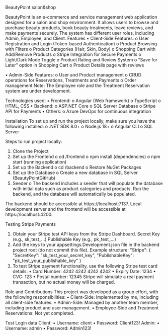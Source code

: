 BeautyPoint salon&shop

BeautyPoint is an e-commerce and service management web application designed for a salon and shop environment. It allows users to browse and purchase beauty products, book beauty treatments, leave reviews, and make payments securely. The system has different user roles, including Admin, Employee, and Client.
Features
•	Client-Side Features:
o	User Registration and Login (Token-based Authentication)
o	Product Browsing with Filters
o	Product Categories (Hair, Skin, Body)
o	Shopping Cart with Add/Remove Products
o	Stripe Integration for Secure Payments
o	Light/Dark Mode Toggle
o	Product Rating and Review System
o	"Save for Later" option in Shopping Cart
o	Product Details page with reviews

•	Admin-Side Features:
o	User and Product management
o	CRUD operations for Reservations, Treatments and Payments
o	Order management
Note: The Employee role and the Treatment Reservation system are under development.

Technologies used:
•	Frontend:
o	Angular (Web framework)
o	TypeScript
o	HTML, CSS
•	Backend:
o	ASP.NET Core
o	SQL Server Database
o	Stripe API for Payments
•	Others:
o	Azure DevOps for continuous integration

Installation
To set up and run the project locally, make sure you have the following installed:
o	.NET SDK 8.0+
o	Node.js 18+
o	Angular CLI
o	SQL Server

Steps to run project locally:
1.	Clone the Project
2.	Set up the Frontend 
o	cd /frontend
o	npm install (dependencies)
o	npm start (running application)
3.	Set up the Backend
o	cd /backend
o	Restore NuGet Packages
4.	Set up the Database
o	Create a new database in SQL Server (BeautyPointGitHub)
5.	Seeder
o	The backend includes a seeder that will populate the database with initial data such as product categories and products. Run the backend, and the database will automatically be populated.

The backend should be accessible at https://localhost:7137. Local development server and the frontend will be accessible at https://localhost:4200.

Testing Stripe Payments
1. Obtain your Stripe test API keys from the Stripe Dashboard.
   Secret Key (e.g., sk_test_...)
   Publishable Key (e.g., pk_test_...)
2. Add the keys to your appsettings.Development.json file in the backend project root (do not commit this file). Example structure:
    "Stripe": {
        "SecretKey": "sk_test_your_secret_key",
        "PublishableKey": "pk_test_your_publishable_key"
    }
3. To test Stripe payment functionality, use the following Stripe test card details:
•	Card Number: 4242 4242 4242 4242
•	Expiry Date: 1234
•	CVC: 123
•	Postal number: 12345
Stripe will simulate a real payment transaction, but no actual money will be charged.

Role and Contributions
This project was developed as a group effort, with the following responsibilities:
•	Client-Side: Implemented by me, including all client-side features.
•	Admin-Side: Managed by another team member, including product and user management.
•	Employee-Side and Treatment Reservations: Not yet completed.

Test Login data
Client:
•	Username: client
•	Password: Client123!
Admin:
•	Username: admin
•	Password: Admin123!

